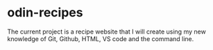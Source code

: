 # odin-recipes
The current project is a recipe website that I will create using my new knowledge of Git, Github, HTML, VS code and the command line.